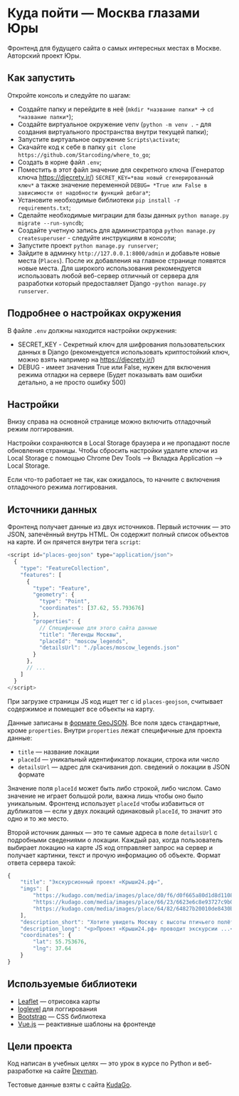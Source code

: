 # Куда пойти — Москва глазами Юры

Фронтенд для будущего сайта о самых интересных местах в Москве. Авторский проект Юры.


## Как запустить
Откройте консоль и следуйте по шагам:
* Создайте папку и перейдите в неё (```mkdir *название папки*``` -> ```cd *название папки*```);
* Создайте виртуальное окружение venv (```python -m venv .``` - для создания виртуального пространства внутри текущей папки);
* Запустите виртуальное окружение ```Scripts\activate```;
* Скачайте код к себе в папку ```git clone https://github.com/Starcoding/where_to_go```;
* Создать в корне файл ```.env```;
* Поместить в этот файл значение для секретного ключа (Генератор ключа https://djecrety.ir/) ```SECRET_KEY=*ваш новый сгенерированный ключ*``` а также значение переменной ```DEBUG= *True или False в зависимости от надобности функций дебага*```;
* Установите необходимые библиотеки ```pip install -r requirements.txt```;
* Сделайте необходимые миграции для базы данных ```python manage.py migrate --run-syncdb```;
* Создайте учетную запись для администратора ```python manage.py createsuperuser``` - следуйте инструкциям в консоли;
* Запустите проект ```python manage.py runserver```;
* Зайдите в админку ```http://127.0.0.1:8000/admin``` и добавьте новые места (```Places```). После их добавления на главное странице появятся новые места.
Для широкого использования рекомендуется использовать любой веб-сервер отличный от сервера для разработки который предоставляет Django -```python manage.py runserver```.
## Подробнее о настройках окружения
В файле ```.env``` должны находится настройки окружения:
* SECRET_KEY - Секретный ключ для шифрования пользовательских данных в Django (рекомендуется использовать криптостойкий ключ, можно взять например на https://djecrety.ir/)
* DEBUG - имеет значения True или False, нужен для включения режима отладки на сервере (Будет показывать вам ошибки детально, а не просто ошибку 500)

## Настройки

Внизу справа на основной странице можно включить отладочный режим логгирования.



Настройки сохраняются в Local Storage браузера и не пропадают после обновления страницы. Чтобы сбросить настройки удалите ключи из Local Storage с помощью Chrome Dev Tools —&gt; Вкладка Application —&gt; Local Storage.

Если что-то работает не так, как ожидалось, то начните с включения отладочного режима логгирования.

<a href="#" id="data-sources"></a>

## Источники данных

Фронтенд получает данные из двух источников. Первый источник — это JSON, запечённый внутрь HTML. Он содержит полный список объектов на карте. И он прячется внутри тега `script`:

```javascript
<script id="places-geojson" type="application/json">
  {
    "type": "FeatureCollection",
    "features": [
      {
        "type": "Feature",
        "geometry": {
          "type": "Point",
          "coordinates": [37.62, 55.793676]
        },
        "properties": {
          // Специфичные для этого сайта данные
          "title": "Легенды Москвы",
          "placeId": "moscow_legends",
          "detailsUrl": "./places/moscow_legends.json"
        }
      },
      // ...
    ]
  }
</script>
```

При загрузке страницы JS код ищет тег с id `places-geojson`, считывает содержимое и помещает все объекты на карту.

Данные записаны в [формате GeoJSON](https://ru.wikipedia.org/wiki/GeoJSON). Все поля здесь стандартные, кроме `properties`. Внутри `properties` лежат специфичные для проекта данные:

* `title` — название локации
* `placeId` — уникальный идентификатор локации, строка или число
* `detailsUrl` — адрес для скачивания доп. сведений о локации в JSON формате

Значение поля `placeId` может быть либо строкой, либо числом. Само значение не играет большой роли, важна лишь чтобы оно было уникальным. Фронтенд использует `placeId` чтобы избавиться от дубликатов — если у двух локаций одинаковый `placeId`, то значит это одно и то же место.

Второй источник данных — это те самые адреса в поле `detailsUrl` c подробными сведениями о локации. Каждый раз, когда пользователь выбирает локацию на карте JS код отправляет запрос на сервер и получает картинки, текст и прочую информацию об объекте. Формат ответа сервера такой:

```javascript
{
    "title": "Экскурсионный проект «Крыши24.рф»",
    "imgs": [
        "https://kudago.com/media/images/place/d0/f6/d0f665a80d1d8d110826ba797569df02.jpg",
        "https://kudago.com/media/images/place/66/23/6623e6c8e93727c9b0bb198972d9e9fa.jpg",
        "https://kudago.com/media/images/place/64/82/64827b20010de8430bfc4fb14e786c19.jpg",
    ],
    "description_short": "Хотите увидеть Москву с высоты птичьего полёта?",
    "description_long": "<p>Проект «Крыши24.рф» проводит экскурсии ...</p>",
    "coordinates": {
        "lat": 55.753676,
        "lng": 37.64
    }
}
```

## Используемые библиотеки

* [Leaflet](https://leafletjs.com/) — отрисовка карты
* [loglevel](https://www.npmjs.com/package/loglevel) для логгирования
* [Bootstrap](https://getbootstrap.com/) — CSS библиотека
* [Vue.js](https://ru.vuejs.org/) — реактивные шаблоны на фронтенде

## Цели проекта

Код написан в учебных целях — это урок в курсе по Python и веб-разработке на сайте [Devman](https://dvmn.org).

Тестовые данные взяты с сайта [KudaGo](https://kudago.com).
